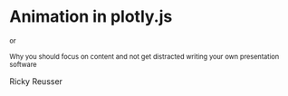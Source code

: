 # Animation in plotly.js

<small>or</small>

<small>Why you should focus on content and not get distracted writing your own presentation software</small>

Ricky Reusser
